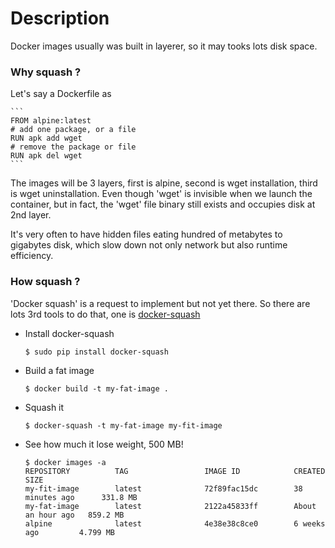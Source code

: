 # Description
Docker images usually was built in layerer, so it may tooks lots disk space. 

### Why squash ?

Let's say a Dockerfile as 

    ```
    FROM alpine:latest
    # add one package, or a file
    RUN apk add wget
    # remove the package or file
    RUN apk del wget
    ```

The images will be 3 layers, first is alpine, second is wget installation, third is wget uninstallation. 
Even though 'wget' is invisible when we launch the container, but in fact, the 'wget' file binary still exists and occupies disk at 2nd layer. 

It's very often to have hidden files eating hundred of metabytes to gigabytes disk, which slow down not only network but also runtime efficiency.

### How squash ?

'Docker squash' is a request to implement but not yet there. So there are lots 3rd tools to do that, one is [docker-squash](https://github.com/goldmann/docker-squash/)

* Install docker-squash
    ```
    $ sudo pip install docker-squash
    ```

* Build a fat image 
    ```
    $ docker build -t my-fat-image . 
    ```

* Squash it
    ```
    $ docker-squash -t my-fat-image my-fit-image
    ```

* See how much it lose weight, 500 MB!
    ```
    $ docker images -a
    REPOSITORY          TAG                 IMAGE ID            CREATED             SIZE
    my-fit-image        latest              72f89fac15dc        38 minutes ago      331.8 MB
    my-fat-image        latest              2122a45833ff        About an hour ago   859.2 MB
    alpine              latest              4e38e38c8ce0        6 weeks ago         4.799 MB
    ```
